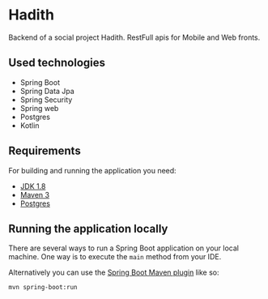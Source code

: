 # Hadith 
Backend of a social project Hadith. 
RestFull apis for Mobile and Web fronts.

## Used technologies
- Spring Boot
- Spring Data Jpa
- Spring Security
- Spring web
- Postgres
- Kotlin

## Requirements

For building and running the application you need:

- [JDK 1.8](http://www.oracle.com/technetwork/java/javase/downloads/jdk8-downloads-2133151.html)
- [Maven 3](https://maven.apache.org)
- [Postgres](https://www.postgresql.org/)

## Running the application locally

There are several ways to run a Spring Boot application on your local machine. One way is to execute the `main` method from your IDE.

Alternatively you can use the [Spring Boot Maven plugin](https://docs.spring.io/spring-boot/docs/current/reference/html/build-tool-plugins-maven-plugin.html) like so:

```shell
mvn spring-boot:run
```
